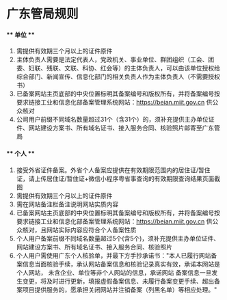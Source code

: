 

# 广东管局规则

<!-- tabs:start -->

#### ** 单位 **

1. 需提供有效期三个月以上的证件原件                                                                                                           
2. 主体负责人需要是法定代表人，党政机关、事业单位、群团组织（工会、团委、妇联、残联、文联、科协、红会等）的主体负责人，可以由该单位授权给综合部门、新闻宣传、信息化部门的相关负责人作为主体负责人（不需要授权书）                                                                                                                                                                                                                                                                                                                                                                                                                                   
4. 已备案网站主页底部的中央位置标明其备案编号和版权所有，并将备案编号按要求链接工业和信息化部备案管理系统网站：https://beian.miit.gov.cn 供公众核对                                                        
5. 公司用户前缀不同域名数量超过31个（含31个）的，须补充提供主办单位证件、网站建设方案书、所有域名证书、接入服务合同、核验照片邮寄至广东管局

#### ** 个人 **

1. 接受外省证件备案。外省个人备案应提供在有效期限范围内的居住证/暂住证，请上传居住证/暂住证+微信小程序粤省事查询的有效期限查询结果页面截图                                                                                            
2. 需提供有效期三个月以上的证件原件                                                                                                                        
3. 需在网站备注栏备注说明网站实质内容                                                                                                                                                                                                                                                                                                            
5. 已备案网站主页底部的中央位置标明其备案编号和版权所有，并将备案编号按要求链接工业和信息化部备案管理系统网站：https://beian.miit.gov.cn 供公众核对，且网站实际内容应符合个人备案性质                                                             
6. 个人用户备案前缀不同域名数量超过5个(含5个)，须补充提供主办单位证件、网站建设方案书、所有域名证书、接入服务合同、核验照片                                                             
7. 个人用户需使用广东个人核验单，并最下方手抄承诺书："本人已履行网站备案信息当面核验手续，承认网站备案信息和核验记录真实有效，承诺本网站是个人网站， 未含企业、单位等非个人网站的信息，承诺网站 备案信息一旦发生变更，将及时进行更新，填报虚假备案信息、未履行备案变更手续、超出备案项目提供服务的，愿承担关闭网站并注销备案（列黑名单）等相应处理。"

<!-- tabs:end -->